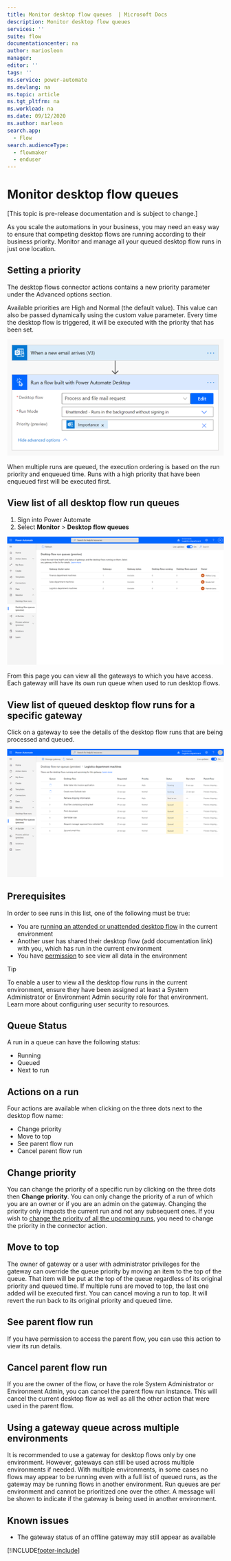 ```yaml
---
title: Monitor desktop flow queues  | Microsoft Docs
description: Monitor desktop flow queues
services: ''
suite: flow
documentationcenter: na
author: mariosleon
manager: 
editor: ''
tags: ''
ms.service: power-automate
ms.devlang: na
ms.topic: article
ms.tgt_pltfrm: na
ms.workload: na
ms.date: 09/12/2020
ms.author: marleon
search.app: 
  - Flow
search.audienceType: 
  - flowmaker
  - enduser
---
```


# Monitor desktop flow queues 

[This topic is pre-release documentation and is subject to change.]

As you scale the automations in your business, you may need an easy way to ensure that competing desktop flows are running according to their business priority. Monitor and manage all your queued desktop flow runs in just one location.

## Setting a priority

The desktop flows connector actions contains a new priority parameter under the Advanced options section. 

Available priorities are High and Normal (the default value). This value can also be passed dynamically using the custom value parameter. Every time the desktop flow is triggered, it will be executed with the priority that has been set.

  ![Run a desktop flow](media\monitoring\monitor-desktop-flow-queues-1.png)

When multiple runs are queued, the execution ordering is based on the run priority and enqueued time. Runs with a high priority that have been enqueued first will be executed first.

## View list of all desktop flow run queues
1. Sign into Power Automate
1. Select **Monitor** > **Desktop flow queues**

  ![List of all desktop flow run queues](media\monitoring\monitor-desktop-flow-queues-2.png)

From this page you can view all the gateways to which you have access. Each gateway will have its own run queue when used to run desktop flows.

## View list of queued desktop flow runs for a specific gateway
Click on a gateway to see the details of the desktop flow runs that are being processed and queued.


  ![List of desktop flows on gateways](media\monitoring\monitor-desktop-flow-queues-3.png)

## Prerequisites
In order to see runs in this list, one of the following must be true:
- You are [running an attended or unattended desktop flow](run-desktop-flow.md) in the current environment
- Another user has shared their desktop flow (add documentation link) with you, which has run in the current environment
- You have [permission](https://docs.microsoft.com/power-platform/admin/database-security) to see view all data in the environment

> [!TIP]
> To enable a user to view all the desktop flow runs in the current environment, ensure they have been assigned at least a System Administrator or Environment Admin security role for that environment. Learn more about configuring user security to resources.

## Queue Status
A run in a queue can have the following status:
- Running
- Queued
- Next to run

## Actions on a run
Four actions are available when clicking on the three dots next to the desktop flow name:
- Change priority
- Move to top
- See parent flow run
- Cancel parent flow run

## Change priority
You can change the priority of a specific run by clicking on the three dots then **Change priority**. You can only change the priority of a run of which you are an owner or if you are an admin on the gateway.
Changing the priority only impacts the current run and not any subsequent ones. If you wish to [change the priority of all the upcoming runs](https://docs.microsoft.com/power-automate/desktop-flows/monitor-desktop-flow-queues#setting-a-priority), you need to change the priority in the connector action.

## Move to top
The owner of gateway or a user with administrator privileges for the gateway can override the queue priority by moving an item to the top of the queue. That item will be put at the top of the queue regardless of its original priority and queued time. If multiple runs are moved to top, the last one added will be executed first.
You can cancel moving a run to top. It will revert the run back to its original priority and queued time.

## See parent flow run
If you have permission to access the parent flow, you can use this action to view its run details.

## Cancel parent flow run
If you are the owner of the flow, or have the role System Administrator or Environment Admin, you can cancel the parent flow run instance. This will cancel the current desktop flow as well as all the other action that were used in the parent flow.

## Using a gateway queue across multiple environments
It is recommended to use a gateway for desktop flows only by one environment. However, gateways can still be used across multiple environments if needed. With multiple environments, in some cases no flows may appear to be running even with a full list of queued runs, as the gateway may be running flows in another environment. Run queues are per environment and cannot be prioritized one over the other.
A message will be shown to indicate if the gateway is being used in another environment.

## Known issues
- The gateway status of an offline gateway may still appear as available

[!INCLUDE[footer-include](../includes/footer-banner.md)]